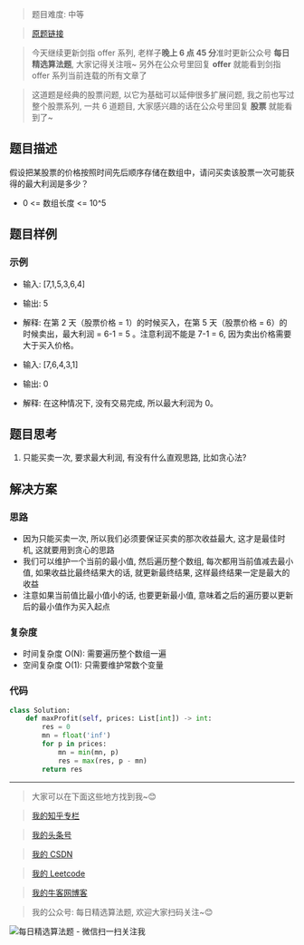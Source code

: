 > 题目难度: 中等

> [原题链接](https://leetcode-cn.com/problems/gu-piao-de-zui-da-li-run-lcof/)

> 今天继续更新剑指 offer 系列, 老样子**晚上 6 点 45 分**准时更新公众号 **每日精选算法题**, 大家记得关注哦~ 另外在公众号里回复 **offer** 就能看到剑指 offer 系列当前连载的所有文章了

> 这道题是经典的股票问题, 以它为基础可以延伸很多扩展问题, 我之前也写过整个股票系列, 一共 6 道题目, 大家感兴趣的话在公众号里回复 **股票** 就能看到了~

## 题目描述

假设把某股票的价格按照时间先后顺序存储在数组中，请问买卖该股票一次可能获得的最大利润是多少？

- 0 <= 数组长度 <= 10^5

## 题目样例

### 示例

- 输入: [7,1,5,3,6,4]
- 输出: 5
- 解释: 在第 2 天（股票价格 = 1）的时候买入，在第 5 天（股票价格 = 6）的时候卖出，最大利润 = 6-1 = 5 。注意利润不能是 7-1 = 6, 因为卖出价格需要大于买入价格。

- 输入: [7,6,4,3,1]
- 输出: 0
- 解释: 在这种情况下, 没有交易完成, 所以最大利润为 0。

## 题目思考

1. 只能买卖一次, 要求最大利润, 有没有什么直观思路, 比如贪心法?

## 解决方案

### 思路

- 因为只能买卖一次, 所以我们必须要保证买卖的那次收益最大, 这才是最佳时机, 这就要用到贪心的思路
- 我们可以维护一个当前的最小值, 然后遍历整个数组, 每次都用当前值减去最小值, 如果收益比最终结果大的话, 就更新最终结果, 这样最终结果一定是最大的收益
- 注意如果当前值比最小值小的话, 也要更新最小值, 意味着之后的遍历要以更新后的最小值作为买入起点

### 复杂度

- 时间复杂度 O(N): 需要遍历整个数组一遍
- 空间复杂度 O(1): 只需要维护常数个变量

### 代码

```python
class Solution:
    def maxProfit(self, prices: List[int]) -> int:
        res = 0
        mn = float('inf')
        for p in prices:
            mn = min(mn, p)
            res = max(res, p - mn)
        return res
```

---

> 大家可以在下面这些地方找到我~😊

> [我的知乎专栏](https://zhuanlan.zhihu.com/c_1242508721932464128)

> [我的头条号](https://www.toutiao.com/c/user/1090304683804520/#mid=1671643017345028)

> [我的 CSDN](https://me.csdn.net/zjulyx1993)

> [我的 Leetcode](https://leetcode-cn.com/u/suibianfahui/)

> [我的牛客网博客](https://blog.nowcoder.net/zjulyx)

> 我的公众号: 每日精选算法题, 欢迎大家扫码关注~😊

![每日精选算法题 - 微信扫一扫关注我](https://mmbiz.qpic.cn/mmbiz_jpg/1KjZicMlYPMgZWmoL4eYcs6UcfmvsetDWME2YJyaCp9oT9z3U573FWENBNhyOByxYI0epew6O37hiaOhdh90QeJg/640?wx_fmt=jpeg&tp=webp&wxfrom=5&wx_lazy=1&wx_co=1)
